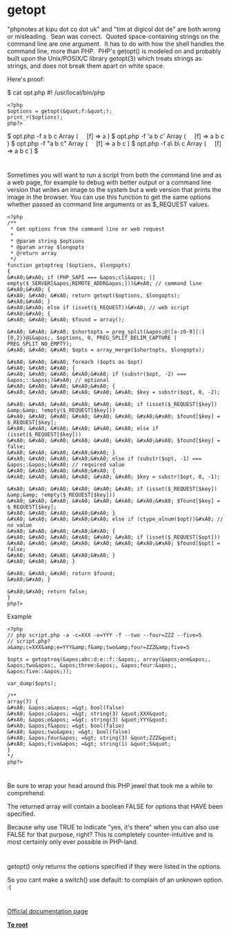 # getopt





&quot;phpnotes at kipu dot co dot uk&quot; and &quot;tim at digicol dot de&quot; are both wrong or misleading.&#xA0; Sean was correct.&#xA0; Quoted space-containing strings on the command line are one argument.&#xA0; It has to do with how the shell handles the command line, more than PHP.&#xA0; PHP&apos;s getopt() is modeled on and probably built upon the Unix/POSIX/C library getopt(3) which treats strings as strings, and does not break them apart on white space.

Here&apos;s proof:

$ cat opt.php
#! /usr/local/bin/php


```
<?php
$options = getopt(&quot;f:&quot;);
print_r($options);
php?>
```

$ opt.php -f a b c
Array
(
&#xA0; &#xA0; [f] =&gt; a
)
$ opt.php -f &apos;a b c&apos;
Array
(
&#xA0; &#xA0; [f] =&gt; a b c
)
$ opt.php -f &quot;a b c&quot;
Array
(
&#xA0; &#xA0; [f] =&gt; a b c
)
$ opt.php -f a\ b\ c
Array
(
&#xA0; &#xA0; [f] =&gt; a b c
)
$

  

#



Sometimes you will want to run a script from both the command line and as a web page, for example to debug with better output or a command line version that writes an image to the system but a web version that prints the image in the browser. You can use this function to get the same options whether passed as command line arguments or as $_REQUEST values.



```
<?php
/**
 * Get options from the command line or web request
 * 
 * @param string $options
 * @param array $longopts
 * @return array
 */
function getoptreq ($options, $longopts)
{
&#xA0;&#xA0; if (PHP_SAPI === &apos;cli&apos; || empty($_SERVER[&apos;REMOTE_ADDR&apos;]))&#xA0; // command line
&#xA0;&#xA0; {
&#xA0; &#xA0; &#xA0; return getopt($options, $longopts);
&#xA0;&#xA0; }
&#xA0;&#xA0; else if (isset($_REQUEST))&#xA0; // web script
&#xA0;&#xA0; {
&#xA0; &#xA0; &#xA0; $found = array();

&#xA0; &#xA0; &#xA0; $shortopts = preg_split(&apos;@([a-z0-9][:]{0,2})@i&apos;, $options, 0, PREG_SPLIT_DELIM_CAPTURE | PREG_SPLIT_NO_EMPTY);
&#xA0; &#xA0; &#xA0; $opts = array_merge($shortopts, $longopts);

&#xA0; &#xA0; &#xA0; foreach ($opts as $opt)
&#xA0; &#xA0; &#xA0; {
&#xA0; &#xA0; &#xA0; &#xA0;&#xA0; if (substr($opt, -2) === &apos;::&apos;)&#xA0; // optional
&#xA0; &#xA0; &#xA0; &#xA0;&#xA0; {
&#xA0; &#xA0; &#xA0; &#xA0; &#xA0; &#xA0; $key = substr($opt, 0, -2);

&#xA0; &#xA0; &#xA0; &#xA0; &#xA0; &#xA0; if (isset($_REQUEST[$key]) &amp;&amp; !empty($_REQUEST[$key]))
&#xA0; &#xA0; &#xA0; &#xA0; &#xA0; &#xA0; &#xA0;&#xA0; $found[$key] = $_REQUEST[$key];
&#xA0; &#xA0; &#xA0; &#xA0; &#xA0; &#xA0; else if (isset($_REQUEST[$key]))
&#xA0; &#xA0; &#xA0; &#xA0; &#xA0; &#xA0; &#xA0;&#xA0; $found[$key] = false;
&#xA0; &#xA0; &#xA0; &#xA0;&#xA0; }
&#xA0; &#xA0; &#xA0; &#xA0;&#xA0; else if (substr($opt, -1) === &apos;:&apos;)&#xA0; // required value
&#xA0; &#xA0; &#xA0; &#xA0;&#xA0; {
&#xA0; &#xA0; &#xA0; &#xA0; &#xA0; &#xA0; $key = substr($opt, 0, -1);

&#xA0; &#xA0; &#xA0; &#xA0; &#xA0; &#xA0; if (isset($_REQUEST[$key]) &amp;&amp; !empty($_REQUEST[$key]))
&#xA0; &#xA0; &#xA0; &#xA0; &#xA0; &#xA0; &#xA0;&#xA0; $found[$key] = $_REQUEST[$key];
&#xA0; &#xA0; &#xA0; &#xA0;&#xA0; }
&#xA0; &#xA0; &#xA0; &#xA0;&#xA0; else if (ctype_alnum($opt))&#xA0; // no value
&#xA0; &#xA0; &#xA0; &#xA0;&#xA0; {
&#xA0; &#xA0; &#xA0; &#xA0; &#xA0; &#xA0; if (isset($_REQUEST[$opt]))
&#xA0; &#xA0; &#xA0; &#xA0; &#xA0; &#xA0; &#xA0;&#xA0; $found[$opt] = false;
&#xA0; &#xA0; &#xA0; &#xA0;&#xA0; }
&#xA0; &#xA0; &#xA0; }

&#xA0; &#xA0; &#xA0; return $found;
&#xA0;&#xA0; }

&#xA0;&#xA0; return false;
}
php?>
```


Example



```
<?php
// php script.php -a -c=XXX -e=YYY -f --two --four=ZZZ --five=5
// script.php?a&amp;c=XXX&amp;e=YYY&amp;f&amp;two&amp;four=ZZZ&amp;five=5

$opts = getoptreq(&apos;abc:d:e::f::&apos;, array(&apos;one&apos;, &apos;two&apos;, &apos;three:&apos;, &apos;four:&apos;, &apos;five::&apos;));

var_dump($opts);

/**
array(7) {
&#xA0; &apos;a&apos; =&gt; bool(false)
&#xA0; &apos;c&apos; =&gt; string(3) &quot;XXX&quot;
&#xA0; &apos;e&apos; =&gt; string(3) &quot;YYY&quot;
&#xA0; &apos;f&apos; =&gt; bool(false)
&#xA0; &apos;two&apos; =&gt; bool(false)
&#xA0; &apos;four&apos; =&gt; string(3) &quot;ZZZ&quot;
&#xA0; &apos;five&apos; =&gt; string(1) &quot;5&quot;
}
*/
php?>
```



  

#



Be sure to wrap your head around this PHP jewel that took me a while to comprehend:

The returned array will contain a boolean FALSE for options that HAVE been specified.

Because why use TRUE to indicate &quot;yes, it&apos;s there&quot; when you can also use FALSE for that purpose, right? This is completely counter-intuitive and is most certainly only ever possible in PHP-land.

  

#



getopt() only returns the options specified if they were listed in the options.

So you cant make a switch() use default: to complain of an unknown option. :(

  

#

[Official documentation page](https://www.php.net/manual/en/function.getopt.php)

**[To root](/README.md)**